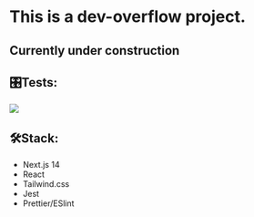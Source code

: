 # This is a dev-overflow project.
## Currently under construction

## 🎛️Tests:
<a href="https://codeclimate.com/github/iFoxtrot33/dev-overflow/maintainability"><img src="https://api.codeclimate.com/v1/badges/49640875bc40849ad5aa/maintainability" /></a>

## 🛠Stack:
* Next.js 14
* React
* Tailwind.css
* Jest
* Prettier/ESlint
